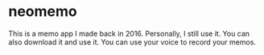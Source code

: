# neomemo
This is a memo app I made back in 2016. Personally, I still use it. You can also download it and use it. You can use your voice to record your memos.
